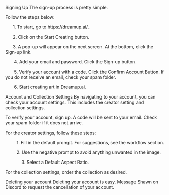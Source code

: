 Signing Up
The sign-up process is pretty simple.

Follow the steps below:

      1. To start, go to https://dreamup.ai/. 

      2. Click on the Start Creating button.





      3. A pop-up will appear on the next screen. At the bottom, click the Sign-up link.






       4. Add your email and password. Click the Sign-up button. 

       5. Verify your account with a code. Click the Confirm Account Button. If you do not receive an email, check your spam folder.

       6. Start creating art in Dreamup.ai.

Account and Collection Settings
By navigating to your account, you can check your account settings. This includes the creator setting and collection settings.



To verify your account, sign up. A code will be sent to your email. Check your spam folder if it does not arrive.



For the creator settings, follow these steps:

         1. Fill in the default prompt. For suggestions, see the workflow section.

         2. Use the negative prompt to avoid anything unwanted in the image.

             3. Select a Default Aspect Ratio.



For the collection settings, order the collection as desired.





Deleting your account
Deleting your account is easy. Message Shawn on Discord to request the cancellation of your account.



